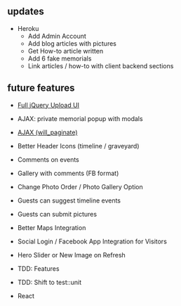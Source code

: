 ## updates

* Heroku
  - Add Admin Account
  - Add blog articles with pictures
  - Get How-to article written
  - Add 6 fake memorials
  - Link articles / how-to with client backend sections

## future features
* [Full jQuery Upload UI](https://github.com/blueimp/jquery-file-upload/wiki/rails-setup-for-v6-(multiple))
* AJAX: private memorial popup with modals
* [AJAX (will_paginate)](http://stackoverflow.com/questions/23591673/rails-4-loading-posts-w-jquery-ajax-on-a-load-more-button)

* Better Header Icons (timeline / graveyard)
* Comments on events
* Gallery with comments (FB format)
* Change Photo Order / Photo Gallery Option

* Guests can suggest timeline events
* Guests can submit pictures

* Better Maps Integration

* Social Login / Facebook App Integration for Visitors
* Hero Slider or New Image on Refresh

* TDD: Features
* TDD: Shift to test::unit
* React
